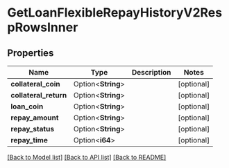 # GetLoanFlexibleRepayHistoryV2RespRowsInner

## Properties

Name | Type | Description | Notes
------------ | ------------- | ------------- | -------------
**collateral_coin** | Option<**String**> |  | [optional]
**collateral_return** | Option<**String**> |  | [optional]
**loan_coin** | Option<**String**> |  | [optional]
**repay_amount** | Option<**String**> |  | [optional]
**repay_status** | Option<**String**> |  | [optional]
**repay_time** | Option<**i64**> |  | [optional]

[[Back to Model list]](../README.md#documentation-for-models) [[Back to API list]](../README.md#documentation-for-api-endpoints) [[Back to README]](../README.md)


